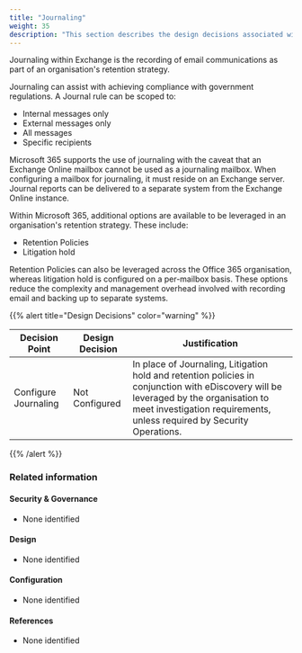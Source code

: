 ```yaml
---
title: "Journaling"
weight: 35
description: "This section describes the design decisions associated with Journaling for system(s) built using ASD's Blueprint for Secure Cloud."
---
```


Journaling within Exchange is the recording of email communications as part of an organisation's retention strategy.

Journaling can assist with achieving compliance with government regulations. A Journal rule can be scoped to:

* Internal messages only
* External messages only
* All messages
* Specific recipients

Microsoft 365 supports the use of journaling with the caveat that an Exchange Online mailbox cannot be used as a journaling mailbox. When configuring a mailbox for journaling, it must reside on an Exchange server. Journal reports can be delivered to a separate system from the Exchange Online instance. 

Within Microsoft 365, additional options are available to be leveraged in an organisation's retention strategy. These include:

* Retention Policies
* Litigation hold

Retention Policies can also be leveraged across the Office 365 organisation, whereas litigation hold is configured on a per-mailbox basis. These options reduce the complexity and management overhead involved with recording email and backing up to separate systems.

{{% alert title="Design Decisions" color="warning" %}}

| Decision Point       | Design Decision | Justification                                                                                                                                                                                                   |
|----------------------|-----------------|-----------------------------------------------------------------------------------------------------------------------------------------------------------------------------------------------------------------|
| Configure Journaling | Not Configured  | In place of Journaling, Litigation hold and retention policies in conjunction with eDiscovery will be leveraged by the organisation to meet investigation requirements, unless required by Security Operations. |

{{% /alert %}}

### Related information

#### Security & Governance

* None identified

#### Design

* None identified

#### Configuration

* None identified

#### References

* None identified